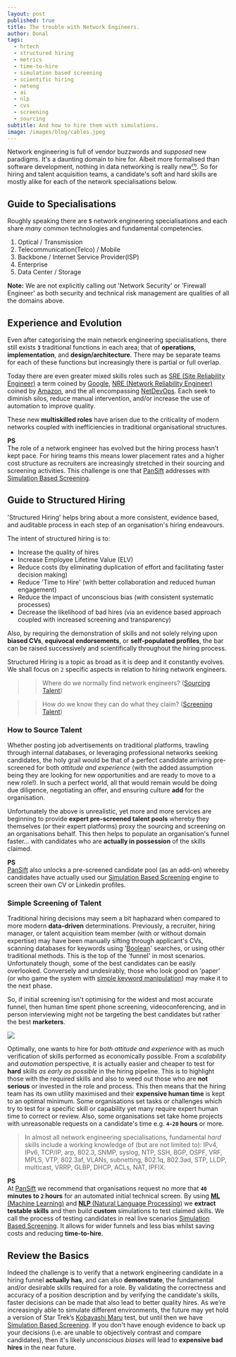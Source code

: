 ```yaml
---
layout: post
published: true
title: The trouble with Network Engineers.
author: Donal
tags:
  - hrtech
  - structured hiring
  - metrics
  - time-to-hire
  - simulation based screening
  - scientific hiring
  - neteng
  - ai
  - nlp
  - cvs
  - screening
  - sourcing
subtitle: And how to hire them with simulations.
image: /images/blog/cables.jpeg
---
```

Network engineering is full of vendor buzzwords and _supposed_ new paradigms. It's a daunting domain to hire for. Albeit more formalised than software development, nothing in data networking is really new[⁽¹⁾](https://tools.ietf.org/html/rfc1925). So for hiring and talent acquisition teams, a candidate's soft and hard skills are mostly alike for each of the network specialisations below.

## Guide to Specialisations
Roughly speaking there are **`5`** network engineering specialisations and each share _many_ common technologies and fundamental competencies.
1. Optical / Transmission
2. Telecommunication(Telco) / Mobile
3. Backbone / Internet Service Provider(ISP)
4. Enterprise
5. Data Center / Storage

**Note:** We are not explicitly calling out 'Network Security' or 'Firewall Engineer' as both security and technical risk management are qualities of all the domains above.

## Experience and Evolution
Even after categorising the main network engineering specialisations, there still exists **`3`** traditional functions in each area; that of **operations**, **implementation**, and **design/architecture**. There may be separate teams for each of these functions but increasingly there is partial or full overlap.

Today there are even greater mixed skills roles such as [SRE (Site Reliability Engineer)](https://landing.google.com/sre/book.html) a term coined by [Google](https://careers.google.com/), [NRE (Network Reliability Engineer)](https://www.amazon.jobs/en/search?base_query=Network+Reliability+Engineer) coined by [Amazon](https://www.amazon.jobs/), and the all encompassing [NetDevOps](https://cumulusnetworks.com/blog/netdevops-meaning/). Each seek to diminish silos, reduce manual intervention, and/or increase the use of automation to improve quality.

These new **multiskilled roles** have arisen due to the criticality of modern networks coupled with inefficiencies in traditional organisational structures. 

<div class="card">
  <div class="card-header"><b>PS</b></div>
  <div class="card-body">The role of a network engineer has evolved but the hiring process hasn’t kept pace. For hiring teams this means lower placement rates and a higher cost structure as recruiters are increasingly stretched in their sourcing and screening activities. This challenge is one that <a href ="https://pansift.com/?utm_source=psblog&utm_medium=hyperlink&utm_campaign=launch&utm_content=sbs">PanSift</a> addresses with <a href ="https://try.pansift.com/?utm_source=psblog&utm_medium=hyperlink&utm_campaign=launch&utm_content=sbs">Simulation Based Screening</a>.</div></div>

## Guide to Structured Hiring
'Structured Hiring' helps bring about a more consistent, evidence based, and auditable process in each step of an organisation's hiring endeavours. 

The intent of structured hiring is to:
* Increase the quality of hires
* Increase Employee Lifetime Value (ELV)
* Reduce costs (by eliminating duplication of effort and facilitating faster decision making)
* Reduce 'Time to Hire' (with better collaboration and reduced human engagement)
* Reduce the impact of unconscious bias (with consistent systematic processes)
* Decrease the likelihood of bad hires (via an evidence based approach coupled with increased screening and transparency)

Also, by requiring the demonstration of skills and not solely relying upon **biased CVs**, **equivocal endorsements**, or **self-populated profiles**, the bar can be raised successively and scientifically throughout the hiring process.

Structured Hiring is a topic as broad as it is deep and it constantly evolves. We shall focus on `2` specific aspects in relation to hiring network engineers.

>>  Where do we normally find network engineers? ([Sourcing Talent](#sourcing-talent))

>> How do we know they can do what they claim? ([Screening Talent](#screening-talent))  

### How to Source Talent
Whether posting job advertisements on traditional platforms, trawling through internal databases, or leveraging professional networks seeking candidates, the holy grail would be that of a perfect candidate arriving pre-screened for both _attitude and experience_ (with the added assumption being they are looking for new opportunities and are ready to move to a new role!). In such a perfect world, all that would remain would be doing due diligence, negotiating an offer, and ensuring culture **add** for the organisation.

Unfortunately the above is unrealistic, yet more and more services are beginning to provide **expert pre-screened talent pools** whereby they themselves (or their expert platforms) proxy the sourcing and screening on an organisations behalf. This then helps to populate an organisation's funnel faster... with candidates who are **actually in possession** of the skills claimed.

<div class="card">
  <div class="card-header"><b>PS</b></div>
  <div class="card-body"><a href="https://try.pansift.com/?utm_source=psblog&utm_medium=hyperlink&utm_campaign=launch&utm_content=sbs">PanSift</a> also unlocks a pre-screened candidate pool (as an add-on) whereby candidates have actually used our <a href="https://try.pansift.com/?utm_source=psblog&utm_medium=hyperlink&utm_campaign=launch&utm_content=sbs">Simulation Based Screening</a> engine to screen their own CV or Linkedin profiles.</div>
</div> 
  
  
  
### Simple Screening of Talent
Traditional hiring decisions may seem a bit haphazard when compared to more modern **data-driven** determinations. Previously, a recruiter, hiring manager, or talent acquisition team member (with or without domain expertise) may have been manually sifting through applicant's CVs, scanning databases for keywords using '[Boolean](https://blog.pansift.com/2017-12-12-how-to-seo-hack-your-cv/)' searches, or using other traditional methods. This is the top of the 'funnel' in most scenarios. Unfortunately though, some of the best candidates can be easily overlooked. Conversely and undesirably, those who look good on 'paper' (or who game the system with [simple keyword manipulation](https://blog.pansift.com/2017-12-12-how-to-seo-hack-your-cv/)) may make it to the next phase. 

So, if initial screening isn't optimising for the widest and most accurate funnel, then human time spent phone screening, videoconferencing, and in person interviewing might not be targeting the best candidates but rather the best **marketers**.

<img src="/images/blog/time-to-hire-image-v7.png" class="w-100 mb-3">

Optimally, one wants to hire for _both attitude and experience_ with as much verification of skills performed as economically possible. From a _scalability_ and _automation_ perspective, it is actually easier and cheaper to test for **hard** skills _as early as possible_ in the hiring pipeline. This is to highlight those with the required skills and also to weed out those who are **not serious** or invested in the role and process. This then means that the hiring team has its own utility maximised and their **expensive human time** is kept to an optimal minimum. Some organisations set tasks or challenges which try to test for a specific skill or capability yet many require expert human time to correct or review. Also, some organisations set take home projects with unreasonable requests on a candidate's time e.g. **`4`-`20` hours** or more.

> In almost all network engineering specialisations, fundamental _hard_ skills include a working knowledge of (but are not limited to): IPv4, IPv6, TCP/IP, arp, 802.3, SNMP, syslog, NTP, SSH, BGP, OSPF, VRF, MPLS, VTP, 802.3af, VLANs, subnetting, 802.1q, 802.3ad, STP, LLDP, multicast, VRRP, GLBP, DHCP, ACLs, NAT, IPFIX.

<div class="card">
  <div class="card-header"><b>PS</b></div>
  <div class="card-body">At <a href="https://pansift.com/?utm_source=psblog&utm_medium=hyperlink&utm_campaign=launch&utm_content=sbs">PanSift</a> we recommend that organisations request no more that <b><code>40</code> minutes to <code>2</code> hours</b> for an automated initial technical screen. By using <a href="https://en.wikipedia.org/wiki/Machine_learning" target="_blank"><b>ML </b>(Machine Learning)</a> and <a href="https://en.wikipedia.org/wiki/Natural_language_processing" target="_blank"><b>NLP </b>(Natural Language Processing)</a> we <b>extract testable skills</b> and then build <b>custom</b> simulations to test claimed skills. We call the process of testing candidates in real live scenarios <a href="https://try.pansift.com/?utm_source=psblog&utm_medium=hyperlink&utm_campaign=launch&utm_content=sbs">Simulation Based Screening</a>. It allows for wider funnels and less bias whilst saving costs and reducing <b>time-to-hire</b>.</div></div> 

## Review the Basics
Indeed the challenge is to verify that a network engineering candidate in a hiring funnel **actually has**, and can also **demonstrate**, the fundamental and/or desirable skills required for a role. By validating the correctness and accuracy of a position description and by verifying the candidate's skills, faster decisions can be made that also lead to better quality hires. As we’re increasingly able to simulate different environments, the future may yet hold a version of Star Trek’s [Kobayashi Maru](https://en.wikipedia.org/wiki/Kobayashi_Maru) test, but until then we have [Simulation Based Screening](https://try.pansift.com/?utm_source=psblog&utm_medium=hyperlink&utm_campaign=launch&utm_content=sbs). If you don't have enough evidence to back up your decisions (i.e. are unable to objectively contrast and compare candidates), then it's likely _unconscious biases_ will lead to **expensive bad hires** in the near future.
